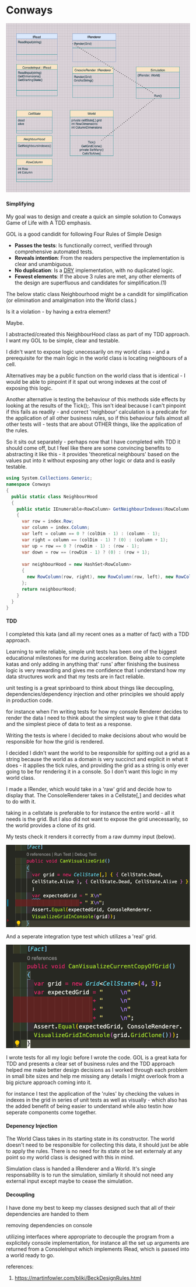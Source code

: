 # Conways

<img src="docs/plan.png">



#### Simplifying

My goal was to design and create a quick an simple solution to Conways Game of Life with A TDD emphasis. 

GOL is a good candidit for following Four Rules of Simple Design

- **Passes the tests**: Is functionally correct, verified through comprehensive automated tests.
- **Reveals intention**: From the readers perspective the implementation is clear and unambiguous.
- **No duplication**: Is a [DRY](https://en.wikipedia.org/wiki/Don't_repeat_yourself) implementation, with no duplicated logic.
- **Fewest elements**: If the above 3 rules are met, any other elements of the design are superfluous and candidates for simplification.(1)



The below static class Neighbourhood might be a candidit for simplification (or elimination and amalgimation into the World class.)

Is it a violation - by having a extra element?

Maybe.

I abstracted/created this NeighbourHood class as part of my TDD approach. I want my GOL to be simple, clear and testable. 

I didn't want to expose logic unecessarily on my world class - and a prerequisite for the main logic in the world class is locating neighbours of a cell.

Alternatives may be a public function on the world class that is identical - I would be able to pinpoint if it spat out wrong indexes at the cost of exposing this logic.

Another alternative is testing the behaviour of this methods side effects by looking at the results of the Tick();. This isn't ideal because I can't pinpoint if this fails as readily - and correct 'neighbour' calculation is a predicate for the application of all other business rules, so if this behaviour fails almost all other tests will - tests that are about OTHER things, like the application of the rules.

So it sits out separately - perhaps now that I have completed with TDD it should come off, but I feel like there are some convincing benefits to abstracting it like this - it provides 'theoretical neighbours' based on the values put into it without exposing any other logic or data and is easily testable. 

```C#
using System.Collections.Generic;
namespace Conways
{
  public static class NeighbourHood
  {
    public static IEnumerable<RowColumn> GetNeighbourIndexes(RowColumn index, int rowDim, int colDim)
    {
      var row = index.Row;
      var column = index.Column;
      var left = column == 0 ? (colDim - 1) : (column - 1);
      var right = column == (colDim - 1) ? (0) : (column + 1);
      var up = row == 0 ? (rowDim - 1) : (row - 1);
      var down = row == (rowDim - 1) ? (0) : (row + 1);

      var neighbourHood = new HashSet<RowColumn>
      {
        new RowColumn(row, right), new RowColumn(row, left), new RowColumn(up, column), new RowColumn(down, column), new RowColumn(up, right), new RowColumn(up, left), new RowColumn(down, right), new RowColumn(down, left)
      };
      return neighbourHood;
    }
  }
}
```



#### TDD

I completed this kata (and all my recent ones as a matter of fact) with a TDD approach.

Learning to write reliable, simple unit tests has been one of the biggest educational milestones for me during acceleration. Being able to complete katas and only adding in anything that' runs' after finishing the business logic is very rewarding and gives me confidence that I understand how my data structures work  and that my tests are in fact reliable.

unit testing is a great sprinboard to think about things like decoupling, dependencies/dependency injection and other principles we should apply in production code.

for instance when I'm writing tests for how my console Renderer decides to render the data I need to think about the simplest way to give it that data and the simplest piece of data to test as a response. 


Writing the tests is where I decided to make decisions about who would be responsible for how the grid is rendered. 

I decided I didn't want the world to be responsible for spitting out a grid as a string because the world as a domain is very succinct and explicit in what it does - it applies the tick rules, and providing the grid as a string is only ever going to be for rendering it in a console. So I don't want this logic in my world class.

I made a IRender, which would take in a 'raw' grid and decide how to display that. The ConsoleRenderer takes in a Cellstate[,] and decides what to do with it. 

taking in a cellstate is preferable to for instance the entire world - all it needs is the grid. But I also did not want to expose the grid unecessarily, so the world provides a clone of its grid.



My tests check it renders it correctly from a raw dummy input (below).

<img src="docs/rawGrid.png">



And a seperate integration type test which utilizes a 'real' grid.

<img src="docs/gridClassDependent.png">

I wrote tests for all my logic before I wrote the code. GOL is a great kata for TDD and presents a clear set of business rules and the TDD approach helped me make better design decisions as I worked through each problem in small bite sizes  and help me missing any details I might overlook from a big picture approach coming into it. 

for instance I test the application of the 'rules' by checking the values in indexes in the grid in series of unit tests as well as visually - which also has the added benefit of being easier to understand while also testin how seperate components come together.

#### Depenency Injection

The World Class takes in its starting state in its constructor. The world doesn't need to be responsible for collecting this data, it should just be able to apply the rules. There is no need for its state ot be set externaly at any point so my world class is designed with this in mind.

Simulation class is handed a IRenderer and a World.
It's single responsability is to run the simulation, similarly it should not need any external input  except maybe to cease the simulation.

#### Decoupling

I have done my best to keep my classes designed such that all of their dependencies are handed to them

removing dependencies on console

utilizing interfaces where appropriate to decouple the program from a explicitely console implementation, for instance all the set up arguments are returned from a ConsoleInput which implements IRead, which is passed into a world ready to go.



references:

1) https://martinfowler.com/bliki/BeckDesignRules.html